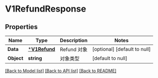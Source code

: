 # V1RefundResponse

## Properties
Name | Type | Description | Notes
------------ | ------------- | ------------- | -------------
**Data** | [***V1Refund**](v1Refund.md) | Refund 对象 | [optional] [default to null]
**Object** | **string** | 对象类型 | [default to null]

[[Back to Model list]](../README.md#documentation-for-models) [[Back to API list]](../README.md#documentation-for-api-endpoints) [[Back to README]](../README.md)


